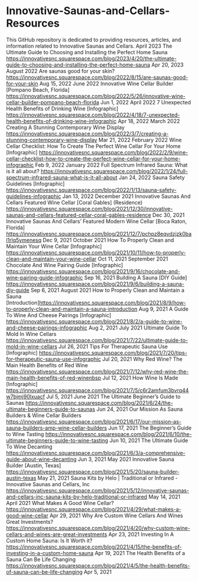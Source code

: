 # Innovative-Saunas-and-Cellars-Resources
This GitHub repository is dedicated to providing resources, articles, and information related to Innovative Saunas and Cellars.
April 2023
The Ultimate Guide to Choosing and Installing the Perfect Home Sauna https://innovativesnc.squarespace.com/blog/2023/4/20/the-ultimate-guide-to-choosing-and-installing-the-perfect-home-sauna
Apr 20, 2023
August 2022
Are saunas good for your skin? https://innovativesnc.squarespace.com/blog/2022/8/15/are-saunas-good-for-your-skin
Aug 15, 2022
June 2022
Innovative Wine Cellar Builder [Pompano Beach, Florida] https://innovativesnc.squarespace.com/blog/2022/5/26/innovative-wine-cellar-builder-pompano-beach-florida
Jun 1, 2022
April 2022
7 Unexpected Health Benefits of Drinking Wine [Infographic] https://innovativesnc.squarespace.com/blog/2022/4/18/7-unexpected-health-benefits-of-drinking-wine-infographic
Apr 18, 2022
March 2022
Creating A Stunning Contemporary Wine Display https://innovativesnc.squarespace.com/blog/2022/3/7/creating-a-stunning-contemporary-wine-display
Mar 21, 2022
February 2022
Wine Cellar Checklist: How To Create The Perfect Wine Cellar For Your Home [Infographic] https://innovativesnc.squarespace.com/blog/2022/2/9/wine-cellar-checklist-how-to-create-the-perfect-wine-cellar-for-your-home-infographic
Feb 9, 2022
January 2022
Full Spectrum Infrared Sauna: What is it all about? https://innovativesnc.squarespace.com/blog/2022/1/24/full-spectrum-infrared-sauna-what-is-it-all-about
Jan 24, 2022
Sauna Safety Guidelines [Infographic] https://innovativesnc.squarespace.com/blog/2022/1/13/sauna-safety-guidelines-infographic
Jan 13, 2022
December 2021
Innovative Saunas And Cellars Featured Wine Cellar [Coral Gables] (Residence) https://innovativesnc.squarespace.com/blog/2021/12/30/innovative-saunas-and-cellars-featured-cellar-coral-gables-residence
Dec 30, 2021
Innovative Saunas And Cellars’ Featured Modern Wine Cellar [Boca Raton, Florida] https://innovativesnc.squarespace.com/blog/2021/12/7/pchpz8eqvdzjzk0bal1rlq5ymenesq
Dec 9, 2021
October 2021
How To Properly Clean and Maintain Your Wine Cellar [Infographic] https://innovativesnc.squarespace.com/blog/2021/10/11/how-to-properly-clean-and-maintain-your-wine-cellar
Oct 11, 2021
September 2021
Chocolate And Wine Pairing Guide [Infographic] https://innovativesnc.squarespace.com/blog/2021/9/16/chocolate-and-wine-pairing-guide-infographic
Sep 16, 2021
Building A Sauna [DIY Guide] https://innovativesnc.squarespace.com/blog/2021/9/6/building-a-sauna-diy-guide
Sep 6, 2021
August 2021
How to Properly Clean and Maintain a Sauna [Introduction]https://innovativesnc.squarespace.com/blog/2021/8/9/how-to-properly-clean-and-maintain-a-sauna-introduction
Aug 9, 2021
A Guide To Wine And Cheese Pairings [Infographic] https://innovativesnc.squarespace.com/blog/2021/8/2/a-guide-to-wine-and-cheese-pairings-infographic
Aug 2, 2021
July 2021
Ultimate Guide To Mold In Wine Cellars https://innovativesnc.squarespace.com/blog/2021/7/22/ultimate-guide-to-mold-in-wine-cellars
Jul 26, 2021
Tips For Therapeutic Sauna Use [Infographic] https://innovativesnc.squarespace.com/blog/2021/7/20/tips-for-therapeutic-sauna-use-infographic
Jul 20, 2021
Why Red Wine? The Main Health Benefits of Red Wine https://innovativesnc.squarespace.com/blog/2021/7/12/why-red-wine-the-main-health-benefits-of-red-winenbsp
Jul 12, 2021
How Wine Is Made [Infographic] https://innovativesnc.squarespace.com/blog/2021/7/5/c6r2amfum3bvrq44w7bjmj90lxuacf
Jul 5, 2021
June 2021
The Ultimate Beginner’s Guide to Saunas https://innovativesnc.squarespace.com/blog/2021/6/24/the-ultimate-beginners-guide-to-saunas
Jun 24, 2021
Our Mission As Sauna Builders & Wine Cellar Builders https://innovativesnc.squarespace.com/blog/2021/6/17/our-mission-as-sauna-builders-amp-wine-cellar-builders
Jun 17, 2021
The Beginner’s Guide to Wine Tasting https://innovativesnc.squarespace.com/blog/2021/6/10/the-ultimate-beginners-guide-to-wine-tasting
Jun 10, 2021
The Ultimate Guide To Wine Decanting https://innovativesnc.squarespace.com/blog/2021/6/3/a-comprehensive-guide-about-wine-decanting
Jun 3, 2021
May 2021
Innovative Sauna Builder [Austin, Texas] https://innovativesnc.squarespace.com/blog/2021/5/20/sauna-builder-austin-texas
May 21, 2021
Sauna Kits by Helo | Traditional or Infrared - Innovative Saunas and Cellars, Inc https://innovativesnc.squarespace.com/blog/2021/5/12/innovative-saunas-and-cellars-inc-sauna-kits-by-helo-traditional-or-infrared
May 14, 2021
April 2021
What Makes A Good Wine Cellar? https://innovativesnc.squarespace.com/blog/2021/4/29/what-makes-a-good-wine-cellar
Apr 29, 2021
Why Are Custom Wine Cellars And Wines Great Investments? https://innovativesnc.squarespace.com/blog/2021/4/20/why-custom-wine-cellars-and-wines-are-great-investments
Apr 23, 2021
Investing In A Custom Home Sauna: Is It Worth it? https://innovativesnc.squarespace.com/blog/2021/4/15/the-benefits-of-investing-in-a-custom-home-sauna
Apr 19, 2021
The Health Benefits of a Sauna Can Be Life Changing https://innovativesnc.squarespace.com/blog/2021/4/5/the-health-benefits-of-sauna-can-be-life-changing
Apr 5, 2021
